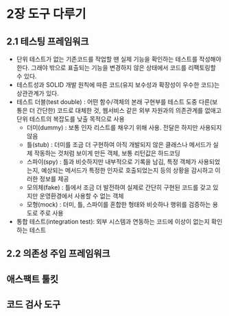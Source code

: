 # 2장 도구 다루기

## 2.1 테스팅 프레임워크
- 단위 테스트가 없는 기존코드를 작업할 땐 실제 기능을 확인하는 테스트를 작성해야 한다. 그래야 밖으로 표출되는 기능을 변경하지 않은 상태에서 코드를 리팩토링할 수 있다. 
- 테스트성과 SOLID 개발 원칙에 따른 코드(유지 보수성과 확장성이 우수한 코드)는 상관관계가 있다. 
- 테스트 더블(test double) : 어떤 함수/객체의 본래 구현부를 테스트 도중 다른(보통은 더 간단한) 코드로 대체한 것, 웹서비스 같은 외부 자원과의 의존관계를 없애고 단위 테스트의 복잡도를 낮출 목적으로 사용 
    - 더미(dummy) : 보통 인자 리스트를 채우기 위해 사용. 전달은 하지만 사용되지 않음
    - 틀(stub) : 더미를 조금 더 구현하여 아직 개발되지 않은 클래스나 메서드가 실제 작동하는 것처럼 보이게 만든 객체, 보통 리턴값은 하드코딩
    - 스파이(spy) : 틀과 비슷하지만 내부적으로 기록을 남김, 특정 객체가 사용되었는지, 예상되는 메서드가 특정한 인자로 호출되었는지 등의 상황을 감시하고 이러한 정보를 제공
    - 모의체(fake) : 틀에서 조금 더 발전하여 실제로 간단히 구현된 코드를 갖고 있지만 운영환경에서 사용할 수 없는 객체
    - 모형(mock) : 더미, 틀, 스파이를 혼합한 형태와 비슷하나 행위를 검증하는 용도로 주로 사용 
- 통합 테스트(integration test): 외부 시스템과 연동하는 코드에 이상이 없는지 확인하는 테스트 

## 2.2 의존성 주입 프레임워크

## 애스팩트 툴킷

## 코드 검사 도구 